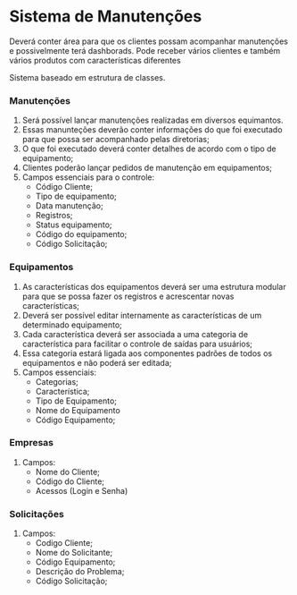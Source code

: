 ---
---

# Sistema de Manutenções

Deverá conter área para que os clientes possam acompanhar manutenções e possivelmente terá dashborads. Pode receber vários clientes e também vários produtos com características diferentes

Sistema baseado em estrutura de classes. 

### Manutenções
1. Será possível lançar manutenções realizadas em diversos equimantos.
2. Essas manunteções deverão conter informações do que foi executado para que possa ser acompanhado pelas diretorias;
3. O que foi executado deverá conter detalhes de acordo com o tipo de equipamento;
4. Clientes poderão lançar pedidos de manutenção em equipamentos;
5. Campos essenciais para o controle:
    - Código Cliente;
    - Tipo de equipamento;
    - Data manutenção;
    - Registros;
    - Status equipamento;
    - Código do equipamento;
    - Código Solicitação;


### Equipamentos
1. As características dos equipamentos deverá ser uma estrutura modular para que se possa fazer os registros e acrescentar novas características;
2. Deverá ser possível editar internamente as características de um determinado equipamento;
3. Cada característica deverá ser associada a uma categoria de característica para facilitar o controle de saídas para usuários;
4. Essa categoria estará ligada aos componentes padrões de todos os equipamentos e não poderá ser editada;
5. Campos essenciais:
    - Categorias;
    - Característica;
    - Tipo de Equipamento;
    - Nome do Equipamento
    - Código Equipamento;


### Empresas
1. Campos:
    - Nome do Cliente;
    - Código do Cliente;
    - Acessos (Login e Senha)

### Solicitações
1. Campos:
    - Codigo Cliente;
    - Nome do Solicitante;
    - Código Equipamento;
    - Descrição do Problema;
    - Código Solicitação;
